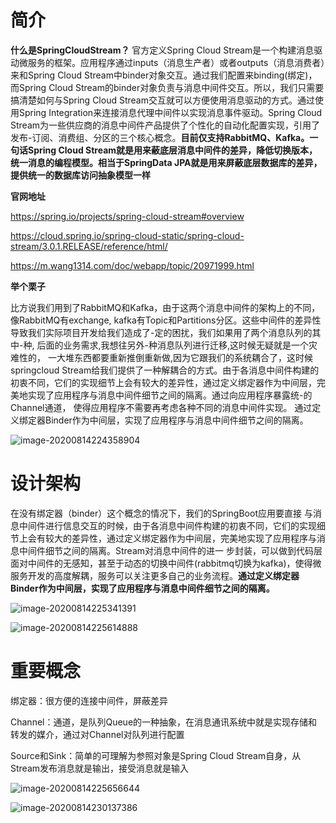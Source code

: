 # 简介

**什么是SpringCloudStream？**
官方定义Spring Cloud Stream是一个构建消息驱动微服务的框架。应用程序通过inputs（消息生产者）或者outputs（消息消费者）来和Spring Cloud Stream中binder对象交互。通过我们配置来binding(绑定)，而Spring Cloud Stream的binder对象负责与消息中间件交互。所以，我们只需要搞清楚如何与Spring Cloud Stream交互就可以方便使用消息驱动的方式。通过使用Spring Integration来连接消息代理中间件以实现消息事件驱动。Spring Cloud Stream为一些供应商的消息中间件产品提供了个性化的自动化配置实现，引用了发布-订阅、消费组、分区的三个核心概念。**目前仅支持RabbitMQ、Kafka。一句话Spring Cloud Stream就是用来蔽底层消息中间件的差异，降低切换版本，统一消息的编程模型。相当于SpringData JPA就是用来屏蔽底层数据库的差异，提供统一的数据库访问抽象模型一样**





**官网地址**

https://spring.io/projects/spring-cloud-stream#overview

https://cloud.spring.io/spring-cloud-static/spring-cloud-stream/3.0.1.RELEASE/reference/html/

https://m.wang1314.com/doc/webapp/topic/20971999.html



**举个栗子**

比方说我们用到了RabbitMQ和Kafka，由于这两个消息中间件的架构上的不同，像RabbitMQ有exchange, kafka有Topic和Partitions分区。这些中间件的差异性导致我们实际项目开发给我们造成了-定的困扰，我们如果用了两个消息队列的其中-种, 后面的业务需求,我想往另外-种消息队列进行迁移,这时候无疑就是一个灾难性的， 一大堆东西都要重新推倒重新做,因为它跟我们的系统耦合了，这时候springcloud Stream给我们提供了一种解耦合的方式。由于各消息中间件构建的初衷不同，它们的实现细节上会有较大的差异性，通过定义绑定器作为中间层，完美地实现了应用程序与消息中间件细节之间的隔离。通过向应用程序暴露统-的Channel通道， 使得应用程序不需要再考虑各种不同的消息中间件实现。
通过定义绑定器Binder作为中间层，实现了应用程序与消息中间件细节之间的隔离。

![image-20200814224358904](https://gitee.com/little_broken_child_9527/images/raw/master/20200814224407.png)

# 设计架构



在没有绑定器（binder）这个概念的情况下，我们的SpringBoot应用要直接 与消息中间件进行信息交互的时候，由于各消息中间件构建的初衷不同，它们的实现细节上会有较大的差异性，通过定义绑定器作为中间层，完美地实现了应用程序与消息中间件细节之间的隔离。Stream对消息中间件的进一 步封装，可以做到代码层面对中间件的无感知，甚至于动态的切换中间件(rabbitmq切换为kafka)，使得微服务开发的高度解耦，服务可以关注更多自己的业务流程。**通过定义绑定器Binder作为中间层，实现了应用程序与消息中间件细节之间的隔离。**



![image-20200814225341391](https://gitee.com/little_broken_child_9527/images/raw/master/20200814225342.png)





![image-20200814225614888](https://gitee.com/little_broken_child_9527/images/raw/master/20200814225615.png)





# 重要概念

绑定器：很方便的连接中间件，屏蔽差异

Channel：通道，是队列Queue的一种抽象，在消息通讯系统中就是实现存储和转发的媒介，通过对Channel对队列进行配置

Source和Sink：简单的可理解为参照对象是Spring Cloud Stream自身，从Stream发布消息就是输出，接受消息就是输入



![image-20200814225656644](https://gitee.com/little_broken_child_9527/images/raw/master/20200814225658.png)



![image-20200814230137386](https://gitee.com/little_broken_child_9527/images/raw/master/20200814230138.png)























































